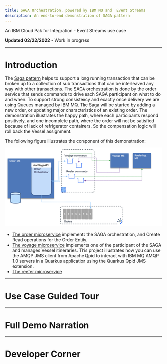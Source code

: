 ```yaml
---
title: SAGA Orchestration, powered by IBM MQ and  Event Streams
description: An end-to-end demonstration of SAGA pattern
---
```


An IBM Cloud Pak for Integration - Event Streams use case

<InlineNotification kind="warning">
<strong>Updated 02/22/2022</strong> - Work in progress
</InlineNotification>

----

# Introduction 

The [Saga pattern](../../patterns/saga) helps to support a long running transaction that can be broken up to a collection of sub transactions that 
can be interleaved any way with other transactions. The SAGA orchestration is done by the order service that sends commands to drive each SAGA 
participant on what to do and when. To support strong consistency and exactly once delivery we are using Queues managed by IBM MQ.
The Saga will be started by adding a new order, or updating major characteristics of an existing order. 
The demonstration illustrates the happy path, where each participants respond positively, and one incomplete path, where the order will not 
be satisfied because of lack of refrigerator containers. So the compensation logic will roll back the Vessel assignment.

The following figure illustrates the component of this demonstration:

![](./images/saga-orchestrate.png)

* [The order microservice](https://github.com/ibm-cloud-architecture/eda-kc-order-cmd-mq) implements the SAGA orchestration, and Create Read operations for the Order Entity.
* [The voyage microservice](https://github.com/ibm-cloud-architecture/eda-kc-voyage-ms-mq) implements one of the participant of the SAGA and manages Vessel itineraries. 
This project illustrates how you can use the AMQP JMS client from Apache Qpid to interact with IBM MQ AMQP 1.0 servers in a Quarkus application using the Quarkus Qpid JMS extension.
* [The reefer microservice]()

---

# Use Case Guided Tour


---

# Full Demo Narration


---

# Developer Corner


